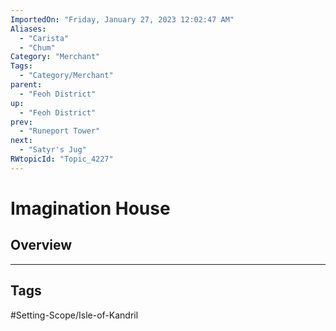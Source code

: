 ```yaml
---
ImportedOn: "Friday, January 27, 2023 12:02:47 AM"
Aliases:
  - "Carista"
  - "Chum"
Category: "Merchant"
Tags:
  - "Category/Merchant"
parent:
  - "Feoh District"
up:
  - "Feoh District"
prev:
  - "Runeport Tower"
next:
  - "Satyr's Jug"
RWtopicId: "Topic_4227"
---
```

# Imagination House
## Overview

---
## Tags
#Setting-Scope/Isle-of-Kandril

